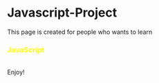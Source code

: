 # Javascript-Project

This page is created  for people who wants to learn <style> h3 {color: yellow;} </style>
 <h3><strong>JavaScript</strong></h3>
 
<br>
Enjoy!
